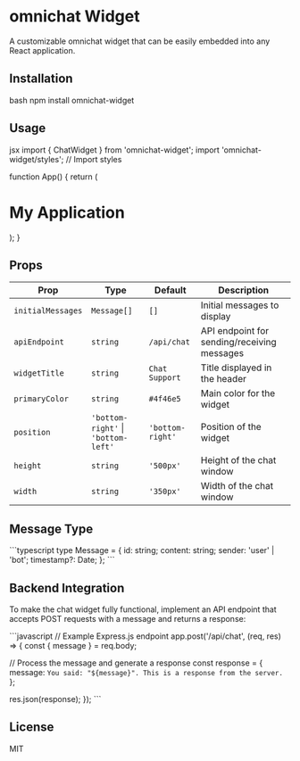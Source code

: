 # omnichat Widget

A customizable omnichat widget that can be easily embedded into any React application.

## Installation

bash
npm install omnichat-widget

## Usage

jsx
import { ChatWidget } from 'omnichat-widget';
import 'omnichat-widget/styles'; // Import styles

function App() {
return (
<div>
<h1>My Application</h1>
<ChatWidget
apiEndpoint="/api/chat"
widgetTitle="Customer Support"
primaryColor="#0ea5e9"
initialMessages={[
{ id: "1", content: "Hello! How can I help you today?", sender: "bot" }
]}
/>
</div>
);
}

## Props

| Prop              | Type                                | Default          | Description                                 |
| ----------------- | ----------------------------------- | ---------------- | ------------------------------------------- |
| `initialMessages` | `Message[]`                         | `[]`             | Initial messages to display                 |
| `apiEndpoint`     | `string`                            | `/api/chat`      | API endpoint for sending/receiving messages |
| `widgetTitle`     | `string`                            | `Chat Support`   | Title displayed in the header               |
| `primaryColor`    | `string`                            | `#4f46e5`        | Main color for the widget                   |
| `position`        | `'bottom-right'` \| `'bottom-left'` | `'bottom-right'` | Position of the widget                      |
| `height`          | `string`                            | `'500px'`        | Height of the chat window                   |
| `width`           | `string`                            | `'350px'`        | Width of the chat window                    |

## Message Type

\`\`\`typescript
type Message = {
id: string;
content: string;
sender: 'user' | 'bot';
timestamp?: Date;
};
\`\`\`

## Backend Integration

To make the chat widget fully functional, implement an API endpoint that accepts POST requests with a message and returns a response:

\`\`\`javascript
// Example Express.js endpoint
app.post('/api/chat', (req, res) => {
const { message } = req.body;

// Process the message and generate a response
const response = {
message: `You said: "${message}". This is a response from the server.`
};

res.json(response);
});
\`\`\`

## License

MIT
